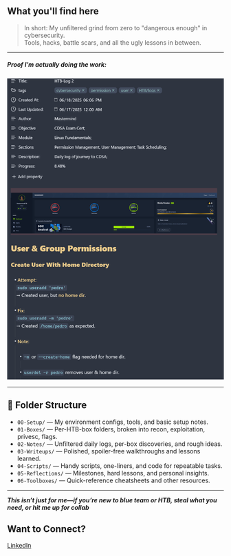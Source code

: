 ## What you'll find here

> In short: My unfiltered grind from zero to "dangerous enough" in cybersecurity.  
> Tools, hacks, battle scars, and all the ugly lessons in between.

---
##### Proof I’m actually doing the work:

<p align="center">
  <img src="07 - portfolio/screenshots/Screenshot 2025-06-18 215725.png" alt="HTB SOC Analyst Progress" height="700"/>
</p>

---

## 📂 Folder Structure

- `00-Setup/` — My environment configs, tools, and basic setup notes.
- `01-Boxes/` — Per-HTB-box folders, broken into recon, exploitation, privesc, flags.
- `02-Notes/` — Unfiltered daily logs, per-box discoveries, and rough ideas.
- `03-Writeups/` — Polished, spoiler-free walkthroughs and lessons learned.
- `04-Scripts/` — Handy scripts, one-liners, and code for repeatable tasks.
- `05-Reflections/` — Milestones, hard lessons, and personal insights.
- `06-Toolboxes/` — Quick-reference cheatsheets and other resources.

---

***This isn’t just for me—if you’re new to blue team or HTB, steal what you need, or hit me up for collab***

## Want to Connect?

[LinkedIn](https://www.linkedin.com/in/pedromesquitacunha/)
